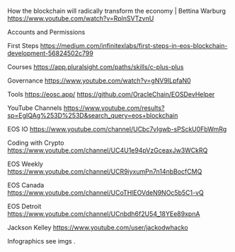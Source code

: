 

How the blockchain will radically transform the economy | Bettina Warburg 
https://www.youtube.com/watch?v=RplnSVTzvnU


Accounts and Permissions

First Steps
https://medium.com/infinitexlabs/first-steps-in-eos-blockchain-development-56824502c799

Courses
https://app.pluralsight.com/paths/skills/c-plus-plus

Governance
https://www.youtube.com/watch?v=gNV9ILpfaN0

Tools
https://eosc.app/
https://github.com/OracleChain/EOSDevHelper 


YouTube Channels
https://www.youtube.com/results?sp=EgIQAg%253D%253D&search_query=eos+blockchain

EOS IO
https://www.youtube.com/channel/UCbc7vIgwb-sPSckU0FbWmRg

Coding with Crypto
https://www.youtube.com/channel/UC4U1e94pVzGceaxJw3WCkRQ

EOS Weekly
https://www.youtube.com/channel/UCR9iyxumPn7n14nbBocfCMQ

EOS Canada
https://www.youtube.com/channel/UCoTHlEOVdeN9NOc5b5C1-vQ

EOS Detroit
https://www.youtube.com/channel/UCnbdh6f2U54_18YEe89xpnA

Jackson Kelley
https://www.youtube.com/user/jackodwhacko

Infographics
see imgs .